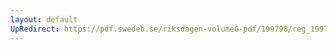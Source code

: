 ```yaml
---
layout: default
UpRedirect: https://pdf.swedeb.se/riksdagen-volumeG-pdf/199798/reg_199798/reg_199798_0518.pdf
---
```

